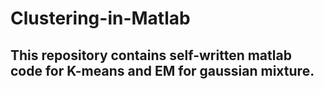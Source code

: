 # Clustering-in-Matlab
## This repository contains self-written matlab code for K-means and EM for gaussian mixture.
